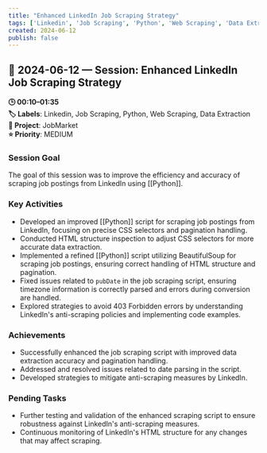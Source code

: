 ```yaml
---
title: "Enhanced LinkedIn Job Scraping Strategy"
tags: ['Linkedin', 'Job Scraping', 'Python', 'Web Scraping', 'Data Extraction']
created: 2024-06-12
publish: false
---
```


## 📅 2024-06-12 — Session: Enhanced LinkedIn Job Scraping Strategy

**🕒 00:10–01:35**  
**🏷️ Labels**: Linkedin, Job Scraping, Python, Web Scraping, Data Extraction  
**📂 Project**: JobMarket  
**⭐ Priority**: MEDIUM  


### Session Goal
The goal of this session was to improve the efficiency and accuracy of scraping job postings from LinkedIn using [[Python]].

### Key Activities
- Developed an improved [[Python]] script for scraping job postings from LinkedIn, focusing on precise CSS selectors and pagination handling.
- Conducted HTML structure inspection to adjust CSS selectors for more accurate data extraction.
- Implemented a refined [[Python]] script utilizing BeautifulSoup for scraping job postings, ensuring correct handling of HTML structure and pagination.
- Fixed issues related to `pubDate` in the job scraping script, ensuring timezone information is correctly parsed and errors during conversion are handled.
- Explored strategies to avoid 403 Forbidden errors by understanding LinkedIn's anti-scraping policies and implementing code examples.

### Achievements
- Successfully enhanced the job scraping script with improved data extraction accuracy and pagination handling.
- Addressed and resolved issues related to date parsing in the script.
- Developed strategies to mitigate anti-scraping measures by LinkedIn.

### Pending Tasks
- Further testing and validation of the enhanced scraping script to ensure robustness against LinkedIn's anti-scraping measures.
- Continuous monitoring of LinkedIn's HTML structure for any changes that may affect scraping.
